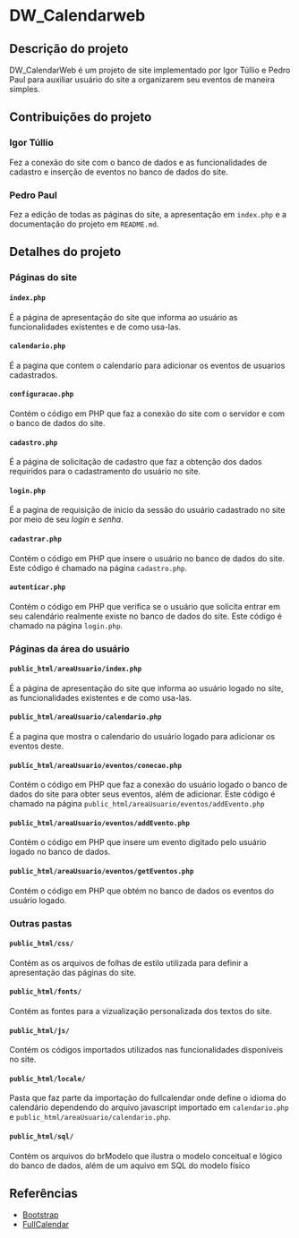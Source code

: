 # DW_Calendarweb
## Descrição do projeto
DW_CalendarWeb é um projeto de site implementado por Igor Túllio e Pedro Paul para auxiliar usuário do site a organizarem seu eventos de maneira simples.

## Contribuições do projeto
### Igor Túllio
Fez a conexão do site com o banco de dados e as funcionalidades de cadastro e inserção de eventos no banco de dados do site.
### Pedro Paul
Fez a edição de todas as páginas do site, a apresentação em ``index.php`` e a documentação do projeto em ``README.md``.

## Detalhes do projeto
### Páginas do site
#### ``index.php``
É a página de apresentação do site que informa ao usuário as funcionalidades existentes e de como usa-las.
#### ``calendario.php``
É a pagina que contem o calendario para adicionar os eventos de usuarios cadastrados.
#### ``configuracao.php``
Contém o código em PHP que faz a conexão do site com o servidor e com o banco de dados do site.
#### ``cadastro.php``
É a página de solicitação de cadastro que faz a obtenção dos dados requiridos para o cadastramento do usuário no site.
#### ``login.php``
É a pagina de requisição de inicio da sessão do usuário cadastrado no site por meio de seu *login* e *senha*.
#### ``cadastrar.php``
Contém o código em PHP que insere o usuário no banco de dados do site. Este código é chamado na página ``cadastro.php``.
#### ``autenticar.php``
Contém o código em PHP que verifica se o usuário que solicita entrar em seu calendário realmente existe no banco de dados do site. Este código é chamado na página ``login.php``.
### Páginas da área do usuário
#### ``public_html/areaUsuario/index.php``
É a página de apresentação do site que informa ao usuário logado no site, as funcionalidades existentes e de como usa-las.
#### ``public_html/areaUsuario/calendario.php``
É a pagina que mostra o calendario do usuário logado para adicionar os eventos deste.
#### ``public_html/areaUsuario/eventos/conecao.php``
Contém o código em PHP que faz a conexão do usuário logado o banco de dados do site para obter seus eventos, além de adicionar. Este código é chamado na página ``public_html/areaUsuario/eventos/addEvento.php``
#### ``public_html/areaUsuario/eventos/addEvento.php``
Contém o código em PHP que insere um evento digitado pelo usuário logado no banco de dados.
#### ``public_html/areaUsuario/eventos/getEventos.php``
Contém o código em PHP que obtém no banco de dados os eventos do usuário logado.
### Outras pastas
#### ``public_html/css/``
Contém as os arquivos de folhas de estilo utilizada para definir a apresentação das páginas do site. 
#### ``public_html/fonts/``
Contém as fontes para a vizualização personalizada dos textos do site.
#### ``public_html/js/``
Contém os códigos importados utilizados nas funcionalidades disponíveis no site.
#### ``public_html/locale/``
Pasta que faz parte da importação do fullcalendar onde define o idioma do calendário dependendo do arquivo javascript importado em ``calendario.php`` e ``public_html/areaUsuario/calendario.php``.
#### ``public_html/sql/``
Contém os arquivos do brModelo que ilustra o modelo conceitual e lógico do banco de dados, além de um aquivo em SQL do modelo físico
## Referências ##
* [Bootstrap](http://getbootstrap.com/)
* [FullCalendar](https://fullcalendar.io/)
